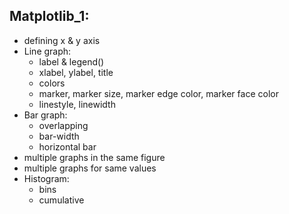 ## Matplotlib_1:

* defining x & y axis
* Line graph:
    * label & legend()
    * xlabel, ylabel, title
    * colors
    * marker, marker size, marker edge color, marker face color
    * linestyle, linewidth
* Bar graph:
    * overlapping
    * bar-width
    * horizontal bar
* multiple graphs in the same figure
* multiple graphs for same values
* Histogram:
    * bins
    * cumulative
